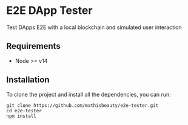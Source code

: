 # E2E DApp Tester

Test DApps E2E with a local blockchain and simulated user interaction

## Requirements

- Node >= v14

## Installation

To clone the project and install all the dependencies, you can run:

```
git clone https://github.com/mathisbeauty/e2e-tester.git
cd e2e-tester
npm install
```
